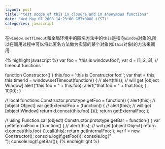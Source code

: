 ```yaml
---
layout: post
title: "test scope of this in closure and in anonymous functions"
date: "Wed May 07 2008 14:23:00 GMT+0800 (CST)"
categories: javascript
---
```


在`window.setTimeout`和全局环境中的匿名方法中的`this`是指向`window`对象的,所以在调用过程中可以将此匿名方法做为实际的某个对象(如`this`对象)的方法来调用.

{% highlight javascript %}
var foo = 'this is window.foo!';
var d = [1, 2, 3];
// timeout functions

function Constructor() {
    this.foo = 'this is Constructor.foo!';
    var that = this;
    this.timerId = window.setTimeout(function() {
        // alert(this); // will get [object Window]
        alert("this.foo = " + this.foo);
        alert("that.foo = " + that.foo);
    }, 1000);
}

// local functions
Constructor.prototype.getFoo = function() {
    alert(this); // [object Object]
    var getExternalFoo = (function() {
        // alert(this); // will get [object Window]
        return d.concat(this.foo)
    })();
    return getExternalFoo;
};

// using Function.call(object)
Constructor.prototype.getBar = function() {
    var getInternalFoo = (function() {
        // alert(this); // will get [object Object]
        return d.concat(this.foo)
    }).call(this);
    return getInternalFoo;
};
var f = new Constructor();
console.log(f.getFoo());
console.log("<br />");
console.log(f.getBar());
{% endhighlight %}

